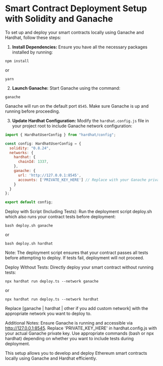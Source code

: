 # Smart Contract Deployment Setup with Solidity and Ganache

To set up and deploy your smart contracts locally using Ganache and Hardhat, follow these steps:

1. **Install Dependencies:**
  Ensure you have all the necessary packages installed by running:
  
  `npm install`
  
  or
  
  `yarn`


2. **Launch Ganache:**
  Start Ganache using the command:
  
  `ganache`
  
  
  Ganache will run on the default port `8545`. Make sure Ganache is up and running before proceeding.

3. **Update Hardhat Configuration:**
Modify the `hardhat.config.js` file in your project root to include Ganache network configuration:
```javascript
import { HardhatUserConfig } from "hardhat/config";

const config: HardhatUserConfig = {
  solidity: "0.8.24",
  networks: {
    hardhat: {
      chainId: 1337,
    },
    ganache: {
      url: 'http://127.0.0.1:8545',
      accounts: ['PRIVATE_KEY_HERE'] // Replace with your Ganache private key
    }
  }
};

export default config;
```


Deploy with Script (Including Tests):
Run the deployment script deploy.sh which also runs your contract tests before deployment:

`bash deploy.sh ganache`

or

`bash deploy.sh hardhat`

Note: The deployment script ensures that your contract passes all tests before attempting to deploy. If tests fail, deployment will not proceed.

Deploy Without Tests:
Directly deploy your smart contract without running tests:

`npx hardhat run deploy.ts --network ganache`

or

`npx hardhat run deploy.ts --network hardhat`

Replace [ganache | hardhat | other if you add custom network] with the appropriate network you want to deploy to.

Additional Notes:
Ensure Ganache is running and accessible via http://127.0.0.1:8545.
Replace 'PRIVATE_KEY_HERE' in hardhat.config.js with your actual Ganache private key.
Use appropriate commands (bash or npx hardhat) depending on whether you want to include tests during deployment.

This setup allows you to develop and deploy Ethereum smart contracts locally using Ganache and Hardhat efficiently.

